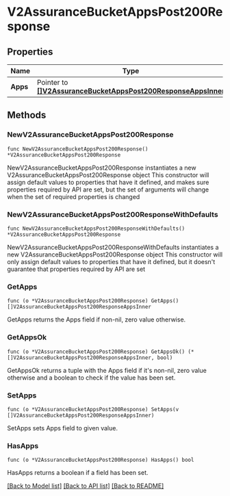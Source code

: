 # V2AssuranceBucketAppsPost200Response

## Properties

Name | Type | Description | Notes
------------ | ------------- | ------------- | -------------
**Apps** | Pointer to [**[]V2AssuranceBucketAppsPost200ResponseAppsInner**](V2AssuranceBucketAppsPost200ResponseAppsInner.md) |  | [optional] 

## Methods

### NewV2AssuranceBucketAppsPost200Response

`func NewV2AssuranceBucketAppsPost200Response() *V2AssuranceBucketAppsPost200Response`

NewV2AssuranceBucketAppsPost200Response instantiates a new V2AssuranceBucketAppsPost200Response object
This constructor will assign default values to properties that have it defined,
and makes sure properties required by API are set, but the set of arguments
will change when the set of required properties is changed

### NewV2AssuranceBucketAppsPost200ResponseWithDefaults

`func NewV2AssuranceBucketAppsPost200ResponseWithDefaults() *V2AssuranceBucketAppsPost200Response`

NewV2AssuranceBucketAppsPost200ResponseWithDefaults instantiates a new V2AssuranceBucketAppsPost200Response object
This constructor will only assign default values to properties that have it defined,
but it doesn't guarantee that properties required by API are set

### GetApps

`func (o *V2AssuranceBucketAppsPost200Response) GetApps() []V2AssuranceBucketAppsPost200ResponseAppsInner`

GetApps returns the Apps field if non-nil, zero value otherwise.

### GetAppsOk

`func (o *V2AssuranceBucketAppsPost200Response) GetAppsOk() (*[]V2AssuranceBucketAppsPost200ResponseAppsInner, bool)`

GetAppsOk returns a tuple with the Apps field if it's non-nil, zero value otherwise
and a boolean to check if the value has been set.

### SetApps

`func (o *V2AssuranceBucketAppsPost200Response) SetApps(v []V2AssuranceBucketAppsPost200ResponseAppsInner)`

SetApps sets Apps field to given value.

### HasApps

`func (o *V2AssuranceBucketAppsPost200Response) HasApps() bool`

HasApps returns a boolean if a field has been set.


[[Back to Model list]](../README.md#documentation-for-models) [[Back to API list]](../README.md#documentation-for-api-endpoints) [[Back to README]](../README.md)


